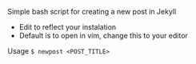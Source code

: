 Simple bash script for creating a new post in Jekyll

* Edit to reflect your instalation
* Default is to open in vim, change this to your editor

Usage
``` $ newpost <POST_TITLE> ```
